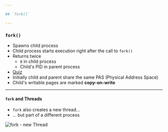 ```yaml
---

## `fork()`

---
```


### `fork()`

* Spawns child process
* Child process starts execution right after the call to `fork()`
* Returns twice
  * `0` in child process
  * Child's PID in parent process
* [Quiz](../quiz/process-creation.md)
* Initially child and parent share the same PAS (Physical Address Space)
* Child's writable pages are marked **copy-on-write**

----

#### `fork` and Threads

* `fork` also creates a new thread...
* ... but part of a different process

![fork - new Thread](./media/fork-thread.svg)
